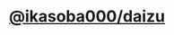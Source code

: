 <h1>
  <p align="center">
    <a href="https://www.npmjs.com/package/@ikasoba000/daizu">
      @ikasoba000/daizu
    </a>
  </p>
</h1>
